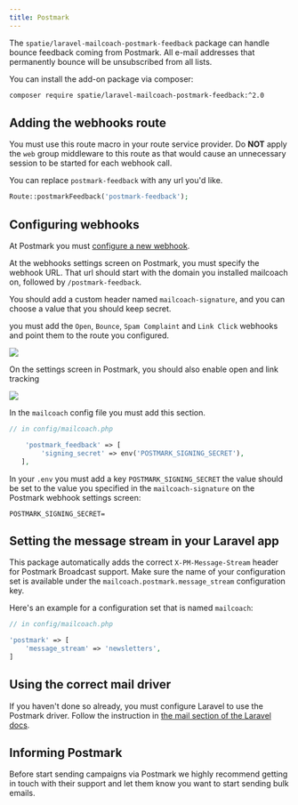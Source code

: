 ```yaml
---
title: Postmark
---
```


The `spatie/laravel-mailcoach-postmark-feedback` package can handle bounce feedback coming from Postmark. All e-mail addresses that permanently bounce will be unsubscribed from all lists.

You can install the add-on package via composer:

```bash
composer require spatie/laravel-mailcoach-postmark-feedback:^2.0
```

## Adding the webhooks route

You must use this route macro in your route service provider. Do **NOT** apply the `web` group middleware to this route as that would cause an unnecessary session to be started for each webhook call.

You can replace `postmark-feedback` with any url you'd like.


```php
Route::postmarkFeedback('postmark-feedback');
```

## Configuring webhooks

At Postmark you must [configure a new webhook](https://postmarkapp.com/support/article/1067-how-do-i-enable-delivery-webhooks).

At the webhooks settings screen on Postmark, you must specify the webhook URL. That url should start with the domain you installed mailcoach on, followed by `/postmark-feedback`.

You should add a custom header named `mailcoach-signature`, and you can choose a value that you should keep secret.
 
 you must add the `Open`, `Bounce`, `Spam Complaint` and `Link Click` webhooks and point them to the route you configured. 

![](https://mailcoach.app/images/docs/v3/package/postmark/postmark-webhooks.png)

On the settings screen in Postmark, you should also enable open and link tracking

![](https://mailcoach.app/images/docs/v3/package/postmark/postmark-tracking.png)


In the `mailcoach` config file you must add this section.

```php
// in config/mailcoach.php

    'postmark_feedback' => [
        'signing_secret' => env('POSTMARK_SIGNING_SECRET'),
   ],
```

In your `.env` you must add a key `POSTMARK_SIGNING_SECRET` the value should be set to the value you specified in the `mailcoach-signature` on the Postmark webhook settings screen:

```
POSTMARK_SIGNING_SECRET=
```

## Setting the message stream in your Laravel app

This package automatically adds the correct `X-PM-Message-Stream` header for Postmark Broadcast support. Make sure the name of your configuration set is available under the `mailcoach.postmark.message_stream` configuration key.

Here's an example for a configuration set that is named `mailcoach`:

```php
// in config/mailcoach.php

'postmark' => [
    'message_stream' => 'newsletters',
]

```

## Using the correct mail driver

If you haven't done so already, you must configure Laravel to use the Postmark driver. Follow the instruction in [the mail section of the Laravel docs](https://laravel.com/docs/7.x/mail#driver-prerequisites).

## Informing Postmark 

Before start sending campaigns via Postmark we highly recommend getting in touch with their support and let them know you want to start sending bulk emails.
